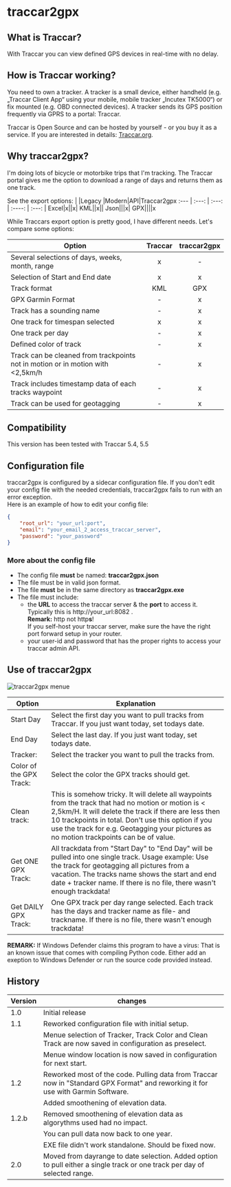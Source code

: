 # traccar2gpx

## What is Traccar?
With Traccar you can view defined GPS devices in real-time with no delay.

## How is Traccar working?
You need to own a tracker. A tracker is a small device, either handheld (e.g. „Traccar Client App“ using your mobile, mobile tracker „Incutex TK5000“) or fix mounted (e.g. OBD connected devices). A tracker sends its GPS position frequently via GPRS to a portal: Traccar.

Traccar is Open Source and can be hosted by yourself - or you buy it as a service. If you are interested in details: [Traccar.org](https://www.traccar.org/).

## Why traccar2gpx?
I'm doing lots of bicycle or motorbike trips that I'm tracking. The Traccar portal gives me the option to download a range of days and returns them as one track.

See the export options:
| |Legacy	|Modern|API|Traccar2gpx
:--- | :---: | :---: | :----: | :---: |
Excel|x||x|
KML||x||
Json|||x|
GPX||||x

While Traccars export option is pretty good, I have different needs. Let's compare some options:

|Option |Traccar |traccar2gpx|
--- | :---: | :---: |
|Several selections of days, weeks, month, range  | x | - |
|Selection of Start and End date  | x | x |
|Track format |KML | GPX|
|GPX Garmin Format|-|x|
|Track has a sounding name  | - | x |
|One track for timespan selected  | x | x |
|One track per day  | - | x |
|Defined color of track  | - | x |
|Track can be cleaned from trackpoints not in motion or in motion with <2,5km/h  | - | x |
|Track includes timestamp data of each tracks waypoint  | - | x |
|Track can be used for geotagging  | - | x |

## Compatibility
This version has been tested with Traccar 5.4, 5.5
## Configuration file

traccar2gpx is configured by a sidecar configuration file. If you don't edit your config file with the needed credentials, traccar2gpx fails to run with an error exception.  
Here is an example of how to edit your config file:

```json
{
    "root_url": "your_url:port",
    "email": "your_email_2_access_traccar_server",
    "password": "your_password"
}
```
### More about the config file
* The config file **must** be named: **traccar2gpx.json**
* The file must be in valid json format.
* The file **must** be in the same directory as **traccar2gpx.exe**
* The file must include:
    *  the **URL** to access the traccar server & the **port** to access it. Typically this is http://your_url:8082 . <br />**Remark:** http not http**s**!  <br /> If you self-host your traccar server, make sure the have the right port forward setup in your router.
    *  your user-id and password that has the proper rights to access your traccar admin API.
    
## Use of traccar2gpx

![traccar2gpx menue](https://motorradtouren.de/traccar2gpx.jpg "traccar2gpx menue options")


|Option |Explanation |
--- | --- |
|Start Day|Select the first day you want to pull tracks from Traccar. If you just want today, set todays date.
|End Day|Select the last day. If you just want today, set todays date.
|Tracker:|Select the tracker you want to pull the tracks from.  |
|Color of the GPX Track:|Select the color the GPX tracks should get.  |
|Clean track: |This is somehow tricky. It will delete all waypoints from the track that had no motion or motion is < 2,5km/H. It will delete the track if there are less then 10 trackpoints in total. Don't use this option if you use the track for e.g. Geotagging your pictures as no motion trackpoints can be of value.  |
|Get ONE GPX Track:|All trackdata from "Start Day" to "End Day" will be pulled into one single track. Usage example: Use the track for geotagging all pictures from a vacation. The tracks name shows the start and end date + tracker name. If there is no file, there wasn't enough trackdata! |
|Get DAILY GPX Track:|One GPX track per day range selected. Each track has the days and tracker name as file- and trackname. If there is no file, there wasn't enough trackdata! |

**REMARK:** If Windows Defender claims this program to have a virus: That is an known issue that comes with compiling Python code. Either add an exeption to Windows Defender or run the source code provided instead.

## History
|Version |changes|
--- | --- |
|1.0 |Initial release|
|1.1 |Reworked configuration file with initial setup.|
| | Menue selection of Tracker, Track Color and Clean Track are now saved in configuration as preselect.|
| | Menue window location is now saved in configuration for next start.|
|1.2 |Reworked most of the code. Pulling data from Traccar now in "Standard GPX Format" and reworking it for use with Garmin Software.|
| | Added smoothening of elevation data.|
|1.2.b | Removed smoothening of elevation data as algorythms used had no impact.|
| | You can pull data now back to one year.|
| | EXE file didn't work standalone. Should be fixed now.|
|2.0 | Moved from dayrange to date selection. Added option to pull either a single track or one track per day of selected range.|
